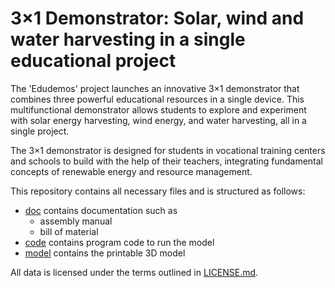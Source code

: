 # 3×1 Demonstrator: Solar, wind and water harvesting in a single educational project

The 'Edudemos' project launches an innovative 3×1 demonstrator that combines three powerful educational resources in a single device. This multifunctional demonstrator allows students to explore and experiment with solar energy harvesting, wind energy, and water harvesting, all in a single project.

The 3×1 demonstrator is designed for students in vocational training centers and schools to build with the help of their teachers, integrating fundamental concepts of renewable energy and resource management.

This repository contains all necessary files and is structured as follows:

- [doc](doc) contains documentation such as 
  - assembly manual
  - bill of material
- [code](code) contains program code to run the model
- [model](model) contains the printable 3D model

All data is licensed under the terms outlined in [LICENSE.md](LICENSE.md).
